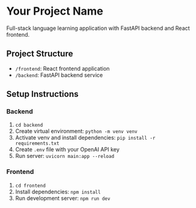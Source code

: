 # Your Project Name

Full-stack language learning application with FastAPI backend and React frontend.

## Project Structure
- `/frontend`: React frontend application
- `/backend`: FastAPI backend service

## Setup Instructions

### Backend
1. `cd backend`
2. Create virtual environment: `python -m venv venv`
3. Activate venv and install dependencies: `pip install -r requirements.txt`
4. Create `.env` file with your OpenAI API key
5. Run server: `uvicorn main:app --reload`

### Frontend
1. `cd frontend`
2. Install dependencies: `npm install`
3. Run development server: `npm run dev`
